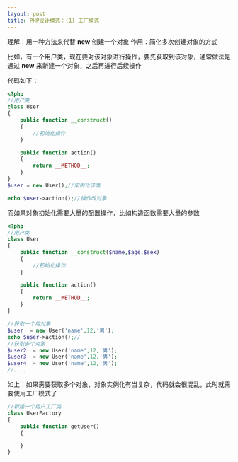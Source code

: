 ```yaml
---
layout: post
title: PHP设计模式：(1) 工厂模式
---
```


理解：用一种方法来代替 **new** 创建一个对象
作用：简化多次创建对象的方式

比如，有一个用户类，现在要对该对象进行操作，要先获取到该对象，通常做法是通过 **new** 来新建一个对象，之后再进行后续操作

代码如下：
```php
<?php
//用户类
class User
{
    public function __construct()
    {
        //初始化操作
    }

    public function action()
    {
        return __METHOD__;
    } 
}
$user = new User();//实例化该类

echo $user->action();//操作改对象
```

而如果对象初始化需要大量的配置操作，比如构造函数需要大量的参数

```php
<?php
//用户类
class User
{
    public function __construct($name,$age,$sex)
    {
        //初始化操作
    }

    public function action()
    {
        return __METHOD__;
    } 
}

//获取一个用对象
$user  = new User('name',12,'男');
echo $user->action();//
//获取多个对象
$user2  = new User('name',12,'男');
$user3  = new User('name',12,'男');
$user4  = new User('name',12,'男');
//....
```

如上：如果需要获取多个对象，对象实例化有当复杂，代码就会很混乱，此时就需要使用工厂模式了
```php
//新建一个用户工厂类
class UserFactory
{
    public function getUser()
    {

    }
}
```





